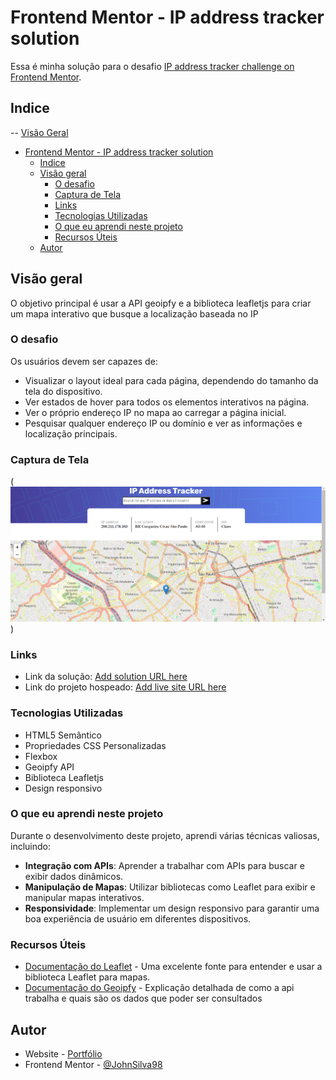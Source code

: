 # Frontend Mentor - IP address tracker solution

Essa é minha solução para o desafio [IP address tracker challenge on Frontend Mentor](https://www.frontendmentor.io/challenges/ip-address-tracker-I8-0yYAH0).

## Indice

-- [Visão Geral](#visão-geral)

- [Frontend Mentor - IP address tracker solution](#frontend-mentor---ip-address-tracker-solution)
  - [Indice](#indice)
  - [Visão geral](#visão-geral)
    - [O desafio](#o-desafio)
    - [Captura de Tela](#captura-de-tela)
    - [Links](#links)
    - [Tecnologias Utilizadas](#tecnologias-utilizadas)
    - [O que eu aprendi neste projeto](#o-que-eu-aprendi-neste-projeto)
    - [Recursos Úteis](#recursos-úteis)
  - [Autor](#autor)

## Visão geral

O objetivo principal é usar a API geoipfy e a biblioteca leafletjs para criar um mapa interativo que busque a localização baseada no IP

### O desafio

Os usuários devem ser capazes de:

- Visualizar o layout ideal para cada página, dependendo do tamanho da tela do dispositivo.
- Ver estados de hover para todos os elementos interativos na página.
- Ver o próprio endereço IP no mapa ao carregar a página inicial.
- Pesquisar qualquer endereço IP ou domínio e ver as informações e localização principais.

### Captura de Tela

(![alt text](image.png))

### Links

- Link da solução: [Add solution URL here](https://www.frontendmentor.io/solutions/ip-address-CBQZm8t1QP)
- Link do projeto hospeado: [Add live site URL here](https://ipatracker.vercel.app/)

### Tecnologias Utilizadas

- HTML5 Semântico
- Propriedades CSS Personalizadas
- Flexbox
- Geoipfy API
- Biblioteca Leafletjs
- Design responsivo

### O que eu aprendi neste projeto

Durante o desenvolvimento deste projeto, aprendi várias técnicas valiosas, incluindo:

- **Integração com APIs**: Aprender a trabalhar com APIs para buscar e exibir dados dinâmicos.
- **Manipulação de Mapas**: Utilizar bibliotecas como Leaflet para exibir e manipular mapas interativos.
- **Responsividade**: Implementar um design responsivo para garantir uma boa experiência de usuário em diferentes dispositivos.

### Recursos Úteis

- [Documentação do Leaflet](https://leafletjs.com/examples/quick-start/) - Uma excelente fonte para entender e usar a biblioteca Leaflet para mapas.
- [Documentação do Geoipfy](https://geo.ipify.org/docs) - Explicação detalhada de como a api trabalha e quais são os dados que poder ser consultados

## Autor

- Website - [Portfólio](https://jonathan-silva.vercel.app/)
- Frontend Mentor - [@JohnSilva98](https://www.frontendmentor.io/profile/JohnSilva98)
